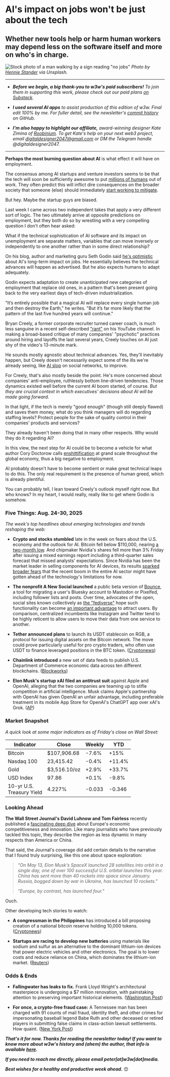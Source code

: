 # AI's impact on jobs won't be just about the tech
## Whether new tools help or harm human workers may depend less on the software itself and more on who's in charge.

![Stock photo of a man walking by a sign reading "no jobs"](https://w3w.news/img/hennie-stander-unsplash-3000.jpg)
*Photo by [Hennie Stander](https://unsplash.com/@henniestander) via Unsplash.*

<hr>

- _**Before we begin, a big thank-you to w3w's paid subscribers!** To join them in supporting this work, please check out our paid plans [on Substack](https://w3wnews.substack.com/subscribe)._

- _**I used several AI apps** to assist production of this edition of w3w. Final edit 100% by me. For fuller detail, see the newsletter's [commit history](https://github.com/peteramckay/w3wnewsletter/commits) on GitHub._

- _**I'm also happy to highlight our affiliate,** award-winning designer Kate Zimina of [Roobinium](https://dribbble.com/roobinium). To get Kate's help on your next web3 project, email digitaldesigner2047@gmail.com or DM the Telegram handle @digitaldesigner2047._

<hr>

**Perhaps the most burning question about AI** is what effect it will have on employment.

The consensus among AI startups and venture investors seems to be that the tech will soon be sufficiently awesome to put [millions of humans](https://www.analyticsinsight.net/news/sam-altman-issues-ai-warning-millions-of-jobs-are-at-risk) out of work. They often predict this will inflict dire consequences on the broader society that someone (else) should immediately [start working to mitigate](https://www.axios.com/2025/05/28/ai-jobs-white-collar-unemployment-anthropic).

But hey. Maybe the startup guys are biased.

Last week I came across two independent takes that apply a very different sort of logic. The two ultimately arrive at opposite predictions on employment, but they both do so by wrestling with a very compelling question I don't often hear asked:

What if the technical sophistication of AI software and its impact on unemployment are separate matters, variables that can move inversely or independently to one another rather than in some direct relationship?

On his blog, author and marketing guru Seth Godin said [he's optimistic](https://seths.blog/2025/08/job-churn/) about AI's long-term impact on jobs. He essentially believes the technical advances will happen as advertised. But he also expects humans to adapt adequately.

Godin expects adaptation to create unanticipated new categories of employment that replace old ones, in a pattern that's been present going back to the very earliest days of tech-driven industrialization.

"It’s entirely possible that a magical AI will replace every single human job and then destroy the Earth," he writes. "But it’s far more likely that the pattern of the last five hundred years will continue."

Bryan Creely, a former corporate recruiter turned career coach, is much less sanguine in a recent self-described ["rant"](https://www.youtube.com/watch?v=T1WAq2xoLfE) on his YouTube channel. In making a broad-based critique of many companies' "psychotic" practices around hiring and layoffs the last several years, Creely touches on AI just shy of the video's 13-minute mark.

He sounds mostly agnostic about technical advances. Yes, they'll inevitably happen, but Creely doesn't necessarily expect some of the ills we're already seeing, like [AI slop](https://www.npr.org/2025/08/28/nx-s1-5493485/ai-slop-videos-youtube-tiktok) on social networks, to improve.

For Creely, that's also mostly beside the point. He's more concerned about companies' anti-employee, ruthlessly bottom line-driven tendencies. Those dynamics existed well before the current AI boom started, of course. *But they are crucial context in which executives' decisions about AI will be made going forward.*

In that light, if the tech is merely "good enough" (though still deeply flawed) and saves them money, what do you think managers will do regarding staffing levels? Protect people for the sake of quality control in their companies' products and services?

They already haven't been doing that in many other respects. Why would they do it regarding AI?

In this view, the next step for AI could be to become a vehicle for what author Cory Doctorow calls [enshittification](https://en.wikipedia.org/wiki/Enshittification#cite_note-BlogCoinage2022-6) at grand scale throughout the global economy, thus a big negative to employment.

AI probably doesn't have to become sentient or make great technical leaps to do this. The only real requirement is the presence of human greed, which is already plentiful.

You can probably tell, I lean toward Creely's outlook myself right now. But who knows? In my heart, I would really, really like to get where Godin is somehow.

### Five Things: Aug. 24-30, 2025

*The week's top headlines about emerging technologies and trends reshaping the web:*

- **Crypto and stocks stumbled** late in the week on fears about the U.S. economy and the outlook for AI. Bitcoin fell below $110,000, nearing [a two-month low](https://cointelegraph.com/news/bitcoin-risks-dollar100k-crash-as-us-china-economic-woes-take-hold). And chipmaker Nvidia's shares fell more than 3% Friday after issuing a mixed earnings report including a third-quarter sales forecast that missed analysts' expectations. Since Nvidia has been the market leader in selling components for AI devices, its results [sparked broader fears](https://www.axios.com/2025/08/27/nvidia-earnings-revenue-jensen-huang) that the recent boom in the entire AI sector might have gotten ahead of the technology's limitations for now.

- **The nonprofit A New Social launched** a public beta version of [Bounce](https://bounce.anew.social/?ref=w3wnews.substack.com), a tool for migrating a user's Bluesky account to Mastodon or Pixelfed, including follower lists and posts. Over time, advocates of the open, social sites known collectively as [the "fediverse"](https://en.wikipedia.org/wiki/Fediverse) hope such functionality can become [an important advantage](https://techcrunch.com/2025/08/25/bounce-launches-a-service-for-moving-accounts-between-bluesky-and-mastodon/) to attract users. By comparison, centralized incumbents like Instagram and Twitter tend to be highly reticent to allow users to move their data from one service to another.

- **Tether announced plans** to launch its USDT stablecoin on RGB, a protocol for issuing digital assets on the Bitcoin network. The move could prove particularly useful for pro crypto traders, who often use USDT to finance leveraged positions in the BTC token. ([Cryptonews](https://cryptonews.com/news/tether-stablecoin-usdt-coming-to-bitcoin-blockchain/))

- **Chainlink introduced** a new set of data feeds to publish U.S. Department of Commerce economic data across ten different blockchains. ([Blockworks](https://blockworks.co/news/chainlink-labs-commerce))

- **Elon Musk's startup xAI filed an antitrust suit** against Apple and OpenAI, alleging that the two companies are teaming up to stifle competition in artificial intelligence. Musk claims Apple's partnership with OpenAI has given OpenAI an unfair advantage, including preferable treatment in its mobile App Store for OpenAI's ChatGPT app over xAI's Grok. ([AP](https://apnews.com/article/elon-musk-apple-openai-chatgpt-8cc360bd419894ad8c6bfdd79eb5693f))

### Market Snapshot

*A quick look at some major indicators as of Friday's close on Wall Street:*

<table>

  <thead>
    <tr>
      <th>Indicator</th>
      <th>Close</th>
      <th>Weekly</th>
      <th>YTD</th>
    </tr>
  </thead>

  <tbody>
   <tr>
     <td>Bitcoin</td>
     <td>$107,906.68</td>
     <td>-7.6%</td>
     <td>+15%</td>
   </tr>

   <tr>
     <td>Nasdaq 100</td>
     <td>23,415.42</td>
     <td>-0.4%</td>
     <td>+11.4%</td>
   </tr>

   <tr>
     <td>Gold</td>
     <td>$3,516.10/oz</td>
     <td>+2.9%</td>
     <td>+33.7%</td>
   </tr>

   <tr>
     <td>USD Index</td>
     <td>97.86</td>
     <td>+0.1%</td>
     <td>-9.8%</td>
   </tr>

   <tr>
     <td>10-yr U.S.<br> Treasury Yield</td>
     <td>4.227%</td>
     <td>-0.033</td>
     <td>-0.346</td>


   </tr>

</tbody>
</table>

### Looking Ahead

**The Wall Street Journal's David Luhnow and Tom Fairless** recently published a [fascinating deep dive](https://www.wsj.com/world/europe/europe-is-losing-fe179376?st=XeCdCn&reflink=desktopwebshare_permalink) about Europe's economic competitiveness and innovation. Like many journalists who have previously tackled this topic, they describe the region as less dynamic in many respects than America or China.

That said, the Journal's coverage did add certain details to the narrative that I found truly surprising, like this one about space exploration:

>*"On May 13, Elon Musk’s SpaceX launched 28 satellites into orbit in a single day, one of over 100 successful U.S. orbital launches this year. China has sent more than 40 rockets into space since January. Russia, bogged down by war in Ukraine, has launched 10 rockets."*
>
>*"Europe, by contrast, has launched four."*

Ouch.

Other developing tech stories to watch:

- **A congressman in the Philippines** has introduced a bill proposing creation of a national bitcoin reserve holding 10,000 tokens. ([Cryptonews](https://finance.yahoo.com/news/philippines-proposes-massive-10-000-172644985.html))

- **Startups are racing to develop new batteries** using materials like sodium and sulfur as an alternative to the dominant lithium-ion devices that power electric vehicles and other electronics. The goal is to lower costs and reduce reliance on China, which dominates the lithium-ion market. ([Reuters](https://news.google.com/read/CBMitgFBVV95cUxPT2hWaEFkZDhnQy16YjJpZFFVSklTMXNLVW51VFdDSC05OU9FYURXNUZ6Z2hNc3V2Q2h5elJQODJFemthWFJ2ZV8taV9mWVlQd3RhZFMtTEtmN2JOS0UyV21FMDRBWnl5bnVEOGUxQWJXMjBoOUozWktramt1bTlaeDdGQXZYRV9sMG9WZ3lxSzNlQUhNU0RoQ1lRMC1xNF9vZG9WS0J1RHE0SlRmZnpSN2w5MjVfdw?hl=en-US&gl=US&ceid=US%3Aen))

### Odds & Ends

- **Fallingwater has leaks to fix.** Frank Lloyd Wright's architectural masterpiece is undergoing a $7 million renovation, with painstaking attention to preserving important historical elements. ([Washington Post](https://wapo.st/4mJ4XeM))

- **For once, a crypto-free fraud case:** A Tennessee man has been charged with 91 counts of mail fraud, identity theft, and other crimes for impersonating baseball legend Babe Ruth and other deceased or retired players in submitting false claims in class-action lawsuit settlements. How quaint. ([New York Post](https://nypost.com/2025/08/26/sports/babe-ruth-arrested-for-using-baseball-legends-names-in-fraud-scheme/))

_**That's it for now. Thanks for reading the newsletter today! If you want to know more about w3w's history and (ahem) the author, that info is available [here](https://w3wnews.substack.com/about).**_

_**If you need to reach me directly, please email peter[at]w3w[dot]media.**_

_**Best wishes for a healthy and productive week ahead.**_ 😊
